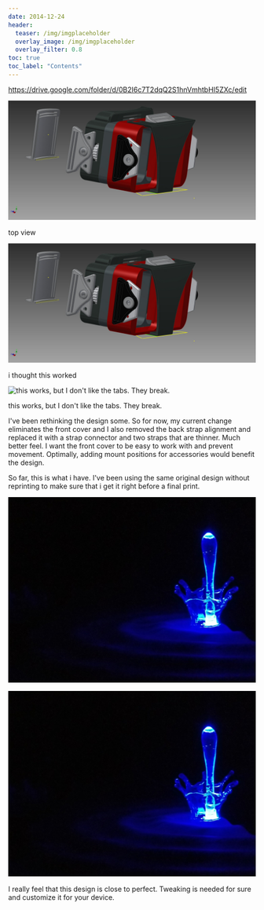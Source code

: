 ```yaml
---
date: 2014-12-24
header:
  teaser: /img/imgplaceholder
  overlay_image: /img/imgplaceholder
  overlay_filter: 0.8
toc: true
toc_label: "Contents"
--- 
```

https://drive.google.com/folder/d/0B2I6c7T2dqQ2S1hnVmhtbHI5ZXc/edit

![top view](/img/upload.bmp)

top view

![i thought this worked](/img/upload.bmp)

i thought this worked

![this works, but I don't like the tabs. They
break.](/img/upload.jpeg)

this works, but I don't like the tabs. They break.

I've been rethinking the design some. So for now, my current change eliminates
the front cover and I also removed the back strap alignment and replaced it
with a strap connector and two straps that are thinner. Much better feel. I
want the front cover to be easy to work with and prevent movement. Optimally,
adding mount positions for accessories would benefit the design.

So far, this is what i have. I've been using the same original design without
reprinting to make sure that i get it right before a final print.

![upload.jpg](/img/upload.jpg)

![upload.jpg](/img/upload.jpg)

I really feel that this design is close to perfect. Tweaking is needed for
sure and customize it for your device.

